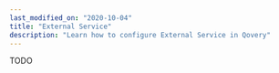 ```yaml
---
last_modified_on: "2020-10-04"
title: "External Service"
description: "Learn how to configure External Service in Qovery"
---
```


TODO



